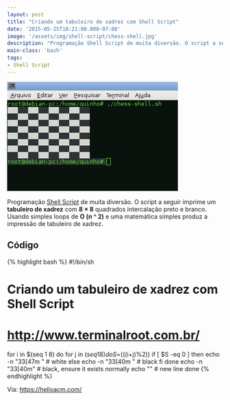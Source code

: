 ```yaml
---
layout: post
title: "Criando um tabuleiro de xadrez com Shell Script"
date: '2015-05-25T18:21:00.000-07:00'
image: '/assets/img/shell-script/chess-shell.jpg'
description: "Programação Shell Script de muita diversão. O script a seguir imprime um tabuleiro de xadrez com 8 × 8 quadrados intercalação preto e branco."
main-class: 'bash'
tags:
- Shell Script
---
```

![Criando um tabuleiro de xadrez com Shell Script](/assets/img/shell-script/chess-shell.jpg "Criando um tabuleiro de xadrez com Shell Script")

Programação [Shell Script](http://www.terminalroot.com.br/shell/) de muita diversão. O script a seguir imprime um __tabuleiro de xadrez__ com __8 × 8__ quadrados intercalação preto e branco. Usando simples loops de __O (n ^ 2)__ e uma matemática simples produz a impressão de tabuleiro de xadrez.

## Código

{% highlight bash %}
#!/bin/sh
# Criando um tabuleiro de xadrez com Shell Script
# http://www.terminalroot.com.br/ 
for i in $(seq 1 8)
do
 for j in $(seq 1 8)
 do
 S=$(((i+j)%2))
 if [ $S -eq 0 ]
 then
 echo -n "33[47m " # white
 else
 echo -n "33[40m " # black
 fi
 done
 echo -n "33[40m" # black, ensure it exists normally
 echo "" # new line
done
{% endhighlight %}


Via: https://helloacm.com/
